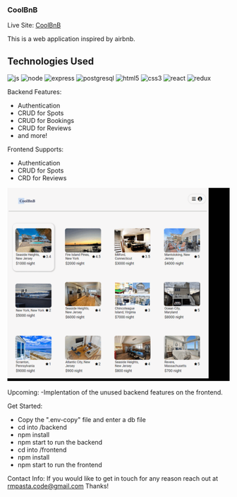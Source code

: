 ### CoolBnB

Live Site: [CoolBnB](https://air-bnb-yykb.onrender.com/spots/current)

This is a web application inspired by airbnb.

## Technologies Used
![js](https://github.com/RMPasta/AirBnB-Clone/assets/107484881/0d42b7f0-226e-4a27-ae20-1d9cb1f4fb7c)
![node](https://github.com/RMPasta/AirBnB-Clone/assets/107484881/c9ded41a-ad9b-412a-9738-323e03358777)
![express](https://github.com/RMPasta/AirBnB-Clone/assets/107484881/6a6f45d8-e80d-448b-abeb-356927987fa5)
![postgresql](https://github.com/RMPasta/AirBnB-Clone/assets/107484881/889cbdc9-811c-408d-a075-9cd4ee9e3cbf)
![html5](https://github.com/RMPasta/AirBnB-Clone/assets/107484881/de294ad9-fa73-4183-a5de-cb2998f31f03)
![css3](https://github.com/RMPasta/AirBnB-Clone/assets/107484881/023a7ed5-f5fc-41db-8735-a00b5d47ad64)
![react](https://github.com/RMPasta/AirBnB-Clone/assets/107484881/b24e48ca-1a01-44b8-a856-db324ec3ee46)
![redux](https://github.com/RMPasta/AirBnB-Clone/assets/107484881/a65d6db5-c45a-4dc4-84bc-7962a62beaa1)


Backend Features:
- Authentication
- CRUD for Spots
- CRUD for Bookings
- CRUD for Reviews
- and more!

Frontend Supports:
- Authentication
- CRUD for Spots
- CRD for Reviews

![](https://github.com/RMPasta/AirBnB-Clone/blob/main/frontend/src/assets/ezgif.com-gif-maker.gif)

Upcoming:
-Implentation of the unused backend features on the frontend.

Get Started:
- Copy the ".env-copy" file and enter a db file
- cd into /backend
- npm install
- npm start to run the backend
- cd into /frontend
- npm install
- npm start to run the frontend

Contact Info:
If you would like to get in touch for any reason reach out at rmpasta.code@gmail.com
Thanks!
